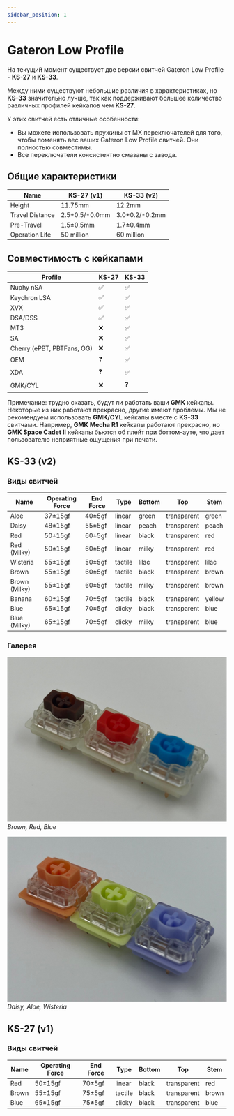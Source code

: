 ```yaml
---
sidebar_position: 1
---
```


# Gateron Low Profile

На текущий момент существует две версии свитчей Gateron Low Profile - **KS-27** и **KS-33**.

Между ними существуют небольшие различия в характеристиках, но **KS-33** значительно лучше, так как поддерживают большее количество различных профилей кейкапов чем **KS-27**.

У этих свитчей есть отличные особенности:
* Вы можете использовать пружины от MX переключателей для того, чтобы поменять вес ваших Gateron Low Profile свитчей. Они полностью совместимы.
* Все переключатели консистентно смазаны с завода.

## Общие характеристики

| Name            | KS-27 (v1)     | KS-33 (v2)     |
| --------------- | -------------- | -------------- |
| Height          | 11.75mm        | 12.2mm         |
| Travel Distance | 2.5+0.5/-0.0mm | 3.0+0.2/-0.2mm |
| Pre-Travel      | 1.5±0.5mm      | 1.7±0.4mm      |
| Operation Life  | 50 million     | 60 million     |

## Совместимость с кейкапами

| Profile                    | KS-27 | KS-33 |
| -------------------------- | ----- | ----- |
| Nuphy nSA                  | ✅ | ✅ |
| Keychron LSA               | ✅ | ✅ |
| XVX                        | ✅ | ✅ |
| DSA/DSS                    | ✅ | ✅ |
| MT3                        | ❌ | ✅ |
| SA                         | ❌ | ✅ |
| Cherry (ePBT, PBTFans, OG) | ❌ | ✅ |
| OEM                        | ❓ | ✅ |
| XDA                        | ❓ | ✅ |
| GMK/CYL                    | ❌ | ❓ |

Примечание: трудно сказать, будут ли работать ваши **GMK** кейкапы. Некоторые из них работают прекрасно, другие имеют проблемы. Мы не рекомендуем использовать **GMK/CYL** кейкапы вместе с **KS-33** свитчами. Например, **GMK Mecha R1** кейкапы работают прекрасно, но **GMK Space Cadet II** кейкапы бьются об плейт при боттом-ауте, что дает пользователю неприятные ощущения при печати.

## KS-33 (v2)

### Виды свитчей

| Name          | Operating Force | End Force | Type        | Bottom | Top          | Stem   |
| ------------- | --------------- | --------- | ----------- | ------ | ------------ | ------ |
| Aloe          | 37±15gf         | 40±5gf    | linear      | green  | transparent  | green  |
| Daisy         | 48±15gf         | 55±5gf    | linear      | peach  | transparent  | peach  |
| Red           | 50±15gf         | 60±5gf    | linear      | black  | transparent  | red    |
| Red (Milky)   | 50±15gf         | 60±5gf    | linear      | milky  | transparent  | red    |
| Wisteria      | 55±15gf         | 50±5gf    | tactile     | lilac  | transparent  | lilac  |
| Brown         | 55±15gf         | 60±5gf    | tactile     | black  | transparent  | brown  |
| Brown (Milky) | 55±15gf         | 60±5gf    | tactile     | milky  | transparent  | brown  |
| Banana        | 60±15gf         | 70±5gf    | tactile     | black  | transparent  | yellow |
| Blue          | 65±15gf         | 70±5gf    | clicky      | black  | transparent  | blue   |
| Blue (Milky)  | 65±15gf         | 70±5gf    | clicky      | milky  | transparent  | blue   |

### Галерея

![brown_red_blue](img/brown_red_blue.jpg)
*Brown, Red, Blue*

![daisy_aloe_wisteria](img/daisy_aloe_wisteria.jpg)
*Daisy, Aloe, Wisteria*

## KS-27 (v1)

### Виды свитчей

| Name  | Operating Force | End Force | Type    | Bottom | Top         | Stem  |
| ----- | --------------- | --------- | ------- | ------ | ----------- | ----- |
| Red   | 50±15gf         | 70±5gf    | linear  | black  | transparent | red   |
| Brown | 55±15gf         | 75±5gf    | tactile | black  | transparent | brown |
| Blue  | 65±15gf         | 75±5gf    | clicky  | black  | transparent | blue  |
